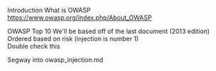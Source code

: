 Introduction
  What is OWASP
    https://www.owasp.org/index.php/About_OWASP

  OWASP Top 10
    We'll be based off of the last document (2013 edition)
    Ordered based on risk (injection is number 1)  
      Double check this

  Segway into owasp_injection.md